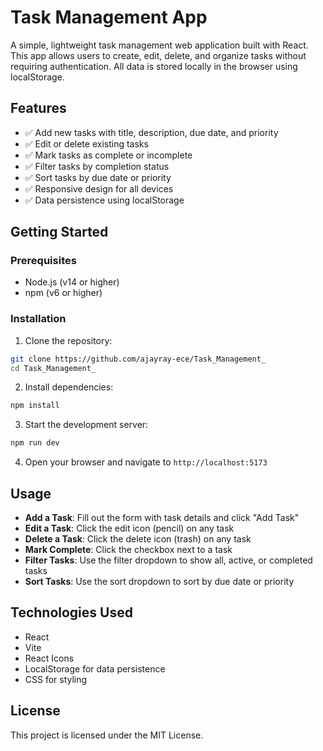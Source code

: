 # Task Management App

A simple, lightweight task management web application built with React. This app allows users to create, edit, delete, and organize tasks without requiring authentication. All data is stored locally in the browser using localStorage.

## Features

- ✅ Add new tasks with title, description, due date, and priority
- ✅ Edit or delete existing tasks
- ✅ Mark tasks as complete or incomplete
- ✅ Filter tasks by completion status
- ✅ Sort tasks by due date or priority
- ✅ Responsive design for all devices
- ✅ Data persistence using localStorage

## Getting Started

### Prerequisites

- Node.js (v14 or higher)
- npm (v6 or higher)

### Installation

1. Clone the repository:
```bash
git clone https://github.com/ajayray-ece/Task_Management_
cd Task_Management_
```

2. Install dependencies:
```bash
npm install
```

3. Start the development server:
```bash
npm run dev
```

4. Open your browser and navigate to `http://localhost:5173`

## Usage

- **Add a Task**: Fill out the form with task details and click "Add Task"
- **Edit a Task**: Click the edit icon (pencil) on any task
- **Delete a Task**: Click the delete icon (trash) on any task
- **Mark Complete**: Click the checkbox next to a task
- **Filter Tasks**: Use the filter dropdown to show all, active, or completed tasks
- **Sort Tasks**: Use the sort dropdown to sort by due date or priority

## Technologies Used

- React
- Vite
- React Icons
- LocalStorage for data persistence
- CSS for styling

## License

This project is licensed under the MIT License. 